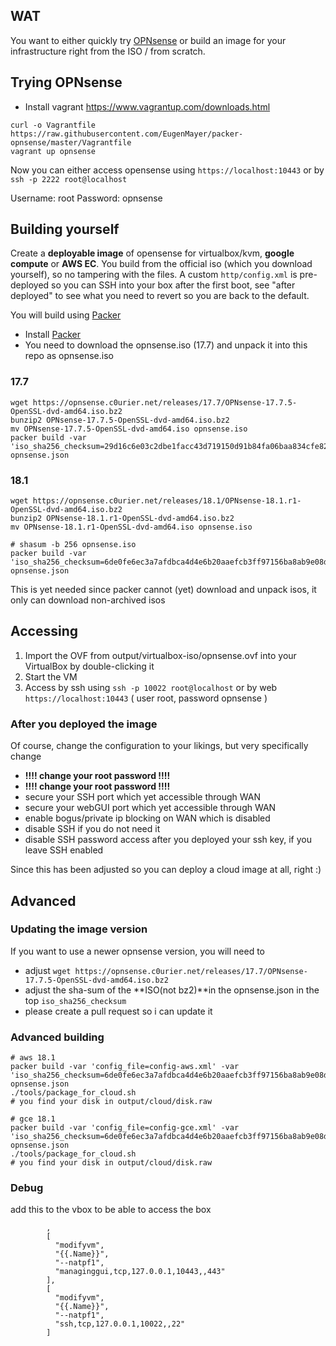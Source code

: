 ## WAT

You want to either quickly try [OPNsense](https://opnsense.org) or build an image for your infrastructure right from the ISO / from scratch.

## Trying OPNsense

 - Install vagrant https://www.vagrantup.com/downloads.html
 
 ```
curl -o Vagrantfile https://raw.githubusercontent.com/EugenMayer/packer-opnsense/master/Vagrantfile
vagrant up opnsense
```

Now you can either access opensense using `https://localhost:10443` or by `ssh -p 2222 root@localhost`

Username: root
Password: opnsense

## Building yourself

Create a **deployable image** of opensense for virtualbox/kvm, **google compute** or **AWS EC**.
You build from the official iso (which you download yourself), so no tampering with the files. 
A custom `http/config.xml` is pre-deployed so you can SSH into your box after the first boot,
see "after deployed" to see what you need to revert so you are back to the default.

You will build using [Packer](https://www.packer.io/docs/installation.html)


 - Install [Packer](https://www.packer.io/docs/installation.html)
 - You need to download the opnsense.iso (17.7) and unpack it into this repo as opnsense.iso
 
### 17.7

```
wget https://opnsense.c0urier.net/releases/17.7/OPNsense-17.7.5-OpenSSL-dvd-amd64.iso.bz2
bunzip2 OPNsense-17.7.5-OpenSSL-dvd-amd64.iso.bz2
mv OPNsense-17.7.5-OpenSSL-dvd-amd64.iso opnsense.iso
packer build -var 'iso_sha256_checksum=29d16c6e03c2dbe1facc43d719150d91b84fa06baa834cfe8299212b52933c06' opnsense.json
```

### 18.1

```
wget https://opnsense.c0urier.net/releases/18.1/OPNsense-18.1.r1-OpenSSL-dvd-amd64.iso.bz2
bunzip2 OPNsense-18.1.r1-OpenSSL-dvd-amd64.iso.bz2
mv OPNsense-18.1.r1-OpenSSL-dvd-amd64.iso opnsense.iso

# shasum -b 256 opnsense.iso
packer build -var 'iso_sha256_checksum=6de0fe6ec3a7afdbca4d4e6b20aaefcb3ff97156ba8ab9e08d2f74826f26ccd7' opnsense.json 
```

This is yet needed since packer cannot (yet) download and unpack isos, it only can download non-archived isos

## Accessing 

1. Import the OVF from output/virtualbox-iso/opnsense.ovf into your VirtualBox by double-clicking it
2. Start the VM
3. Access by ssh using `ssh -p 10022 root@localhost` or by web `https://localhost:10443` ( user root, password opnsense )

### After you deployed the image

Of course, change the configuration to your likings, but very specifically change

 - **!!!! change your root password !!!!**
 - **!!!! change your root password !!!!**
 - secure your SSH port which yet accessible through WAN
 - secure your webGUI port which yet accessible through WAN
 - enable bogus/private ip blocking on WAN which is disabled
 - disable SSH if you do not need it
 - disable SSH password access after you deployed your ssh key, if you leave SSH enabled

Since this has been adjusted so you can deploy a cloud image at all, right :)


## Advanced

### Updating the image version

If you want to use a newer opnsense version, you will need to

 - adjust `wget https://opnsense.c0urier.net/releases/17.7/OPNsense-17.7.5-OpenSSL-dvd-amd64.iso.bz2`
 - adjust the sha-sum of the **ISO(not bz2)**in the opnsense.json in the top `iso_sha256_checksum`
 - please create a pull request so i can update it

### Advanced building
    
    # aws 18.1
    packer build -var 'config_file=config-aws.xml' -var 'iso_sha256_checksum=6de0fe6ec3a7afdbca4d4e6b20aaefcb3ff97156ba8ab9e08d2f74826f26ccd7' opnsense.json
    ./tools/package_for_cloud.sh
    # you find your disk in output/cloud/disk.raw

    # gce 18.1
    packer build -var 'config_file=config-gce.xml' -var 'iso_sha256_checksum=6de0fe6ec3a7afdbca4d4e6b20aaefcb3ff97156ba8ab9e08d2f74826f26ccd7' opnsense.json
    ./tools/package_for_cloud.sh
    # you find your disk in output/cloud/disk.raw 
    
### Debug

add this to the vbox to be able to access the box

```
		,
        [
          "modifyvm",
          "{{.Name}}",
          "--natpf1",
          "managinggui,tcp,127.0.0.1,10443,,443"
        ],
        [
          "modifyvm",
          "{{.Name}}",
          "--natpf1",
          "ssh,tcp,127.0.0.1,10022,,22"
        ]
```
